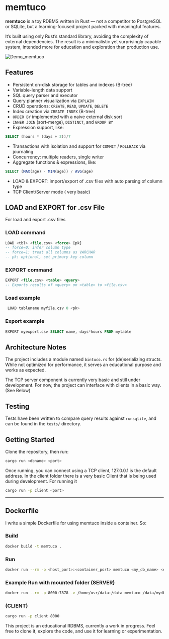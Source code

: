# memtuco

**memtuco** is a toy RDBMS written in Rust — not a competitor to PostgreSQL or SQLite, but a learning-focused project packed with meaningful features.

It’s built using only Rust’s standard library, avoiding the complexity of external dependencies. The result is a minimalistic yet surprisingly capable system, intended more for education and exploration than production use.

![Demo_memtuco](https://github.com/user-attachments/assets/60bbb1c1-1b5c-4671-a4f6-856136564c44)

## Features

-  Persistent on-disk storage for tables and indexes (B-tree)
-  Variable-length data support
-  SQL query parser and executor
-  Query planner visualization via `EXPLAIN`
-  CRUD operations: `CREATE`, `READ`, `UPDATE`, `DELETE`
-  Index creation via `CREATE INDEX` (B-tree)
-  `ORDER BY` implemented with a naive external disk sort
-  `INNER JOIN` (sort-merge), `DISTINCT`, and `GROUP BY` 
-  Expression support, like:

  ```sql
  SELECT (hours * (days + 2))/7
  ```
-  Transactions with isolation and support for `COMMIT` / `ROLLBACK` via journaling
-  Concurrency: multiple readers, single writer
-  Aggregate functions & expressions, like:

  ```sql
  SELECT (MAX(age) - MIN(age)) / AVG(age)
  ```
- LOAD & EXPORT: import/export of .csv files with auto parsing of column type
- TCP Client/Server mode ( very basic)

## LOAD and EXPORT for .csv File
For load and export .csv files

### LOAD command

```sql
LOAD <tbl> <file.csv> <force> [pk]
-- force=0: infer column type
-- force=1: treat all columns as VARCHAR
-- pk: optional, set primary key column
```

### EXPORT command
```sql
EXPORT <file.csv> <table> <query>
-- Exports results of <query> on <table> to <file.csv>
```

### Load example
 ```sql
  LOAD tablename myfile.csv 0 <pk>
```

### Export example
 ```sql
 EXPORT myexport.csv SELECT name, days*hours FROM mytable
 ```

## Architecture Notes

The project includes a module named `bintuco.rs` for (de)serializing structs. While not optimized for performance, it serves an educational purpose and works as expected.

The TCP server component is currently very basic and still under development. For now, the project can interface with clients in a basic way. (See Below)

## Testing

Tests have been written to compare query results against `runsqlite`, and can be found in the `tests/` directory.

## Getting Started

Clone the repository, then run:

```bash
cargo run <dbname> <port>
```

Once running, you can connect using a TCP client, 127.0.0.1 is the default address. In the client folder there is a very basic Client that is being used during development. For running it

```bash
cargo run -p client <port>
```
---

## Dockerfile

I write a simple Dockerfile for using memtuco inside a container. So:

### Build
```bash
docker build -t memtuco .
```
### Run
```bash
docker run --rm -p <host_port>:<container_port> memtuco <my_db_name> <container_port> <address>
```

### Example Run with mounted folder (SERVER)
```bash
docker run --rm -p 8000:7878 -v /home/usr/data:/data memtuco /data/mydb 7878 0.0.0.0
```

### (CLIENT)
```bash
cargo run -p client 8000
```

This project is an educational RDBMS, currently a work in progress. Feel free to clone it, explore the code, and use it for learning or experimentation.
